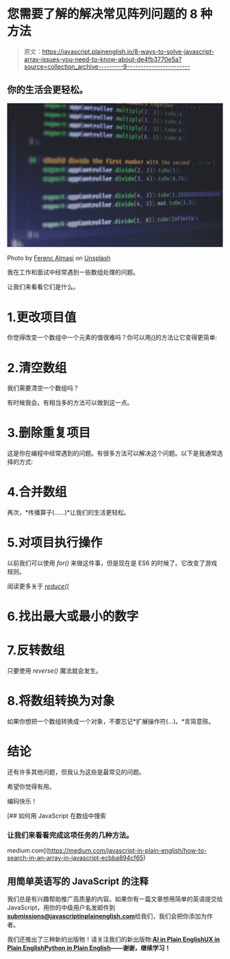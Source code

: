 # 您需要了解的解决常见阵列问题的 8 种方法

> 原文：<https://javascript.plainenglish.io/8-ways-to-solve-javascript-array-issues-you-need-to-know-about-de4fb3770e5a?source=collection_archive---------9----------------------->

## 你的生活会更轻松。

![](img/11b92c6c4de535df14774eae951a7e50.png)

Photo by [Ferenc Almasi](https://unsplash.com/@flowforfrank?utm_source=medium&utm_medium=referral) on [Unsplash](https://unsplash.com?utm_source=medium&utm_medium=referral)

我在工作和面试中经常遇到一些数组处理的问题。

让我们来看看它们是什么。

# 1.更改项目值

你觉得改变一个数组中一个元素的值很难吗？你可以用[*()*](https://www.w3schools.com/jsref/jsref_splice.asp)的方法让它变得更简单:

# 2.清空数组

我们需要清空一个数组吗？

有时候我会。有相当多的方法可以做到这一点。

# 3.删除重复项目

这是你在编程中经常遇到的问题。有很多方法可以解决这个问题。以下是我通常选择的方式:

# 4.合并数组

再次，*传播算子(……)*让我们的生活更轻松。

# 5.对项目执行操作

以前我们可以使用 *for()* 来做这件事，但是现在是 ES6 的时候了。它改变了游戏规则。

阅读更多关于 [*reduce()*](https://appdividend.com/2018/10/16/javascript-reduce-example-tutorial/)

# 6.找出最大或最小的数字

# 7.反转数组

只要使用 *reverse()* 魔法就会发生。

# 8.将数组转换为对象

如果你想把一个数组转换成一个对象，不要忘记*扩展操作符(…)。*言简意赅。

# 结论

还有许多其他问题，但我认为这些是最常见的问题。

希望你觉得有用。

编码快乐！

[](https://medium.com/javascript-in-plain-english/how-to-search-in-an-array-in-javascript-ecbba894cf65) [## 如何用 JavaScript 在数组中搜索

### 让我们来看看完成这项任务的几种方法。

medium.com](https://medium.com/javascript-in-plain-english/how-to-search-in-an-array-in-javascript-ecbba894cf65) 

## 用简单英语写的 JavaScript 的注释

我们总是有兴趣帮助推广高质量的内容。如果你有一篇文章想用简单的英语提交给 JavaScript，用你的中级用户名发邮件到[**submissions@javascriptinplainenglish.com**](mailto:submissions@javascriptinplainenglish.com)给我们，我们会把你添加为作者。

我们还推出了三种新的出版物！请关注我们的新出版物:[**AI in Plain English**](https://medium.com/ai-in-plain-english)[**UX in Plain English**](https://medium.com/ux-in-plain-english)[**Python in Plain English**](https://medium.com/python-in-plain-english)**——谢谢，继续学习！**